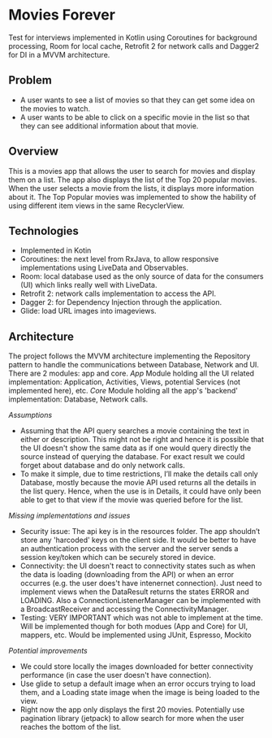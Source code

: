 # Movies Forever
Test for interviews implemented in Kotlin using Coroutines for background processing, Room for local cache, Retrofit 2 for network calls and Dagger2 for DI in a MVVM architecture.

## Problem
- A user wants to see a list of movies so that they can get some idea on the movies to watch.
- A user wants to be able to click on a specific movie in the list so that they can see additional information about that movie.

## Overview
This is a movies app that allows the user to search for movies and display them on a list. The app also displays the list of the Top 20 popular movies.
When the user selects a movie from the lists, it displays more information about it.
The Top Popular movies was implemented to show the hability of using different item views in the same RecyclerView.

## Technologies
- Implemented in Kotin
- Coroutines: the next level from RxJava, to allow responsive implementations using LiveData and Observables.
- Room: local database used as the  only source of data for the consumers (UI) which links really well with LiveData.
- Retrofit 2: network calls implementation to access the API.
- Dagger 2: for Dependency Injection through the application.
- Glide: load URL images into imageviews.

## Architecture
The project follows the MVVM architecture implementing the Repository pattern to handle the communications between Database, Network and UI.
There are 2 modules: app and core.
*App*
Module holding all the UI related implementation: Application, Activities, Views, potential Services (not implemented here), etc.
*Core*
Module holding all the app's 'backend' implementation: Database, Network calls.

*Assumptions*
- Assuming that the API query searches a movie containing the text in either or description. This might not be right and hence it is possible that the UI doesn't show the same data as if one would query directly the source instead of querying the database. For exact result we could forget about database and do only network calls.
- To make it simple, due to time restrictions, I’ll make the details call only Database, mostly because the movie API used returns all the details in the list query. Hence, when the use is in Details, it could have only been able to get to that view if the movie was queried before for the list.

*Missing implementations and issues*
- Security issue: The api key is in the resources folder. The app shouldn’t store any 'harcoded' keys on the client side. It would be better to have an authentication process with the server and the server sends a session key/token which can be securely stored in device.
- Connectivity: the UI doesn't react to connectivity states such as when the data is loading (downloading from the API) or when an error occurres (e.g. the user does't have intenernet connection). Just need to implement views when the DataResult returns the states ERROR and LOADING.
  Also a ConnectionListenerManager can be implemented with a BroadcastReceiver and accessing the ConnectivityManager.  
- Testing: VERY IMPORTANT which was not able to implement at the time. Will be implemented though for both modues (App and Core) for UI, mappers, etc. Would be implemented using JUnit, Espresso, Mockito

*Potential improvements*
- We could store locally the images downloaded for better connectivity performance (in case the user doesn't have connection).
- Use glide to setup a default image when an error occurs trying to load them, and a Loading state image when the image is being loaded to the view.
- Right now the app only displays the first 20 movies. Potentially use pagination library (jetpack) to allow search for more when the user reaches the bottom of the list.
